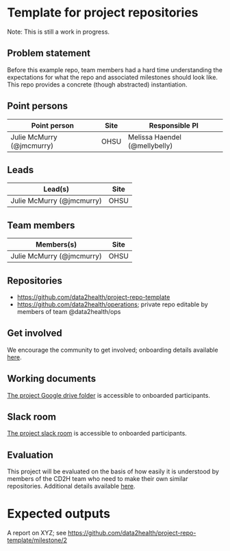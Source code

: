 # Template for project repositories

Note: This is still a work in progress.

## Problem statement
Before this example repo, team members had a hard time understanding the expectations for what the repo and associated milestones should look like. This repo provides a concrete (though abstracted) instantiation.

## Point persons

Point person | Site | Responsible PI
----------|--------------|---------------
Julie McMurry (@jmcmurry) | OHSU | Melissa Haendel (@mellybelly)

## Leads 

Lead(s) | Site
----------|--------------|
Julie McMurry (@jmcmurry) | OHSU

## Team members 

Members(s) | Site
----------|--------------|
Julie McMurry (@jmcmurry) | OHSU

## Repositories
- https://github.com/data2health/project-repo-template
- https://github.com/data2health/operations; private repo editable by members of team @data2health/ops

## Get involved
We encourage the community to get involved; onboarding details available [here](https://github.com/data2health/project-repo-template/blob/master/engagement.md).

## Working documents
[The project Google drive folder](https://drive.google.com/drive/u/0/folders/1vLp-H32KTNobiZF2cK82At90S6dVJNUf) is accessible to onboarded participants.

## Slack room
[The project slack room](https://cd2h.slack.com/messages/C9D9SQWEQ) is accessible to onboarded participants.

## Evaluation
This project will be evaluated on the basis of how easily it is understood by members of the CD2H team who need to make their own similar repositories. Additional details available [here](https://github.com/data2health/project-repo-template/blob/master/evaluation.md).

# Expected outputs
A report on XYZ; see https://github.com/data2health/project-repo-template/milestone/2
